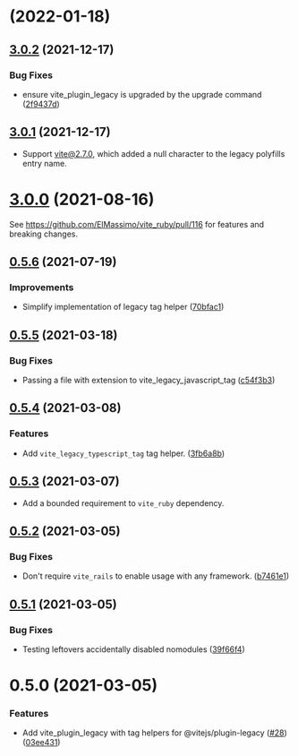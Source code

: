 # [](https://github.com/ElMassimo/vite_ruby/compare/vite_plugin_legacy@3.0.2...vite_plugin_legacy@) (2022-01-18)



## [3.0.2](https://github.com/ElMassimo/vite_ruby/compare/vite_plugin_legacy@3.0.1...vite_plugin_legacy@3.0.2) (2021-12-17)


### Bug Fixes

* ensure vite_plugin_legacy is upgraded by the upgrade command ([2f9437d](https://github.com/ElMassimo/vite_ruby/commit/2f9437d248e27aa03b5b8a1df3e3d6a52c791cd1))



## [3.0.1](https://github.com/ElMassimo/vite_ruby/compare/vite_plugin_legacy@3.0.0...vite_plugin_legacy@3.0.1) (2021-12-17)

- Support vite@2.7.0, which added a null character to the legacy polyfills entry name.

# [3.0.0](https://github.com/ElMassimo/vite_ruby/compare/vite_plugin_legacy@0.5.6...vite_plugin_legacy@3.0.0) (2021-08-16)

See https://github.com/ElMassimo/vite_ruby/pull/116 for features and breaking changes.

## [0.5.6](https://github.com/ElMassimo/vite_ruby/compare/vite_plugin_legacy@0.5.5...vite_plugin_legacy@0.5.6) (2021-07-19)

### Improvements
* Simplify implementation of legacy tag helper ([70bfac1](https://github.com/ElMassimo/vite_ruby/commit/70bfac1))



## [0.5.5](https://github.com/ElMassimo/vite_ruby/compare/vite_plugin_legacy@0.5.4...vite_plugin_legacy@0.5.5) (2021-03-18)


### Bug Fixes

* Passing a file with extension to vite_legacy_javascript_tag ([c54f3b3](https://github.com/ElMassimo/vite_ruby/commit/c54f3b3372e8e5c0f800c5f68bffbb6d0b7990c4))



## [0.5.4](https://github.com/ElMassimo/vite_ruby/compare/vite_plugin_legacy@0.5.3...vite_plugin_legacy@0.5.4) (2021-03-08)


### Features

* Add `vite_legacy_typescript_tag` tag helper. ([3fb6a8b](https://github.com/ElMassimo/vite_ruby/commit/3fb6a8bcccc14c6596ecd2b30134d7001fd3bf50))



## [0.5.3](https://github.com/ElMassimo/vite_ruby/compare/vite_plugin_legacy@0.5.2...vite_plugin_legacy@0.5.3) (2021-03-07)

- Add a bounded requirement to `vite_ruby` dependency.

## [0.5.2](https://github.com/ElMassimo/vite_ruby/compare/vite_plugin_legacy@0.5.1...vite_plugin_legacy@0.5.2) (2021-03-05)


### Bug Fixes

* Don't require `vite_rails` to enable usage with any framework. ([b7461e1](https://github.com/ElMassimo/vite_ruby/commit/b7461e14aefbbb736e282a615874accc24d69bcf))



## [0.5.1](https://github.com/ElMassimo/vite_ruby/compare/vite_plugin_legacy@0.5.0...vite_plugin_legacy@0.5.1) (2021-03-05)


### Bug Fixes

* Testing leftovers accidentally disabled nomodules ([39f66f4](https://github.com/ElMassimo/vite_ruby/commit/39f66f413237cb1fe063f767f645c1c1be43653c))



# 0.5.0 (2021-03-05)


### Features

* Add vite_plugin_legacy with tag helpers for @vitejs/plugin-legacy ([#28](https://github.com/ElMassimo/vite_ruby/issues/28)) ([03ee431](https://github.com/ElMassimo/vite_ruby/commit/03ee431ede482474896d2ab48146758ca24e2bf6))



